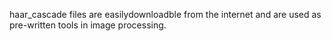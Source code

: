 haar_cascade files are easilydownloadble from the internet and are used as pre-written tools in image processing.
